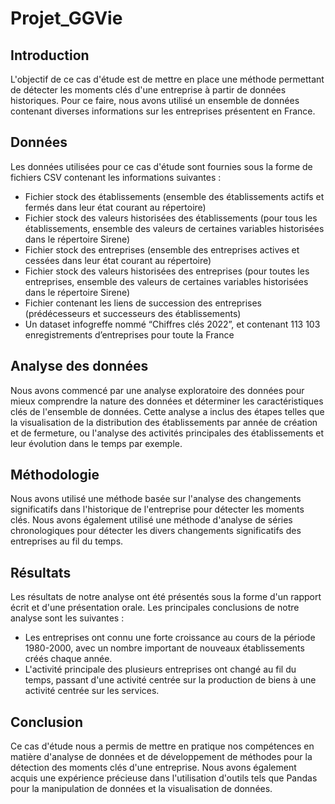 # Projet_GGVie

## Introduction
L'objectif de ce cas d'étude est de mettre en place une méthode permettant de détecter les moments clés d'une entreprise à partir de données historiques. Pour ce faire, nous avons utilisé un ensemble de données contenant diverses informations sur les entreprises présentent en France.

## Données
Les données utilisées pour ce cas d'étude sont fournies sous la forme de fichiers CSV contenant les informations suivantes :
- Fichier stock des établissements (ensemble des établissements actifs et fermés dans leur état courant au répertoire)
- Fichier stock des valeurs historisées des établissements (pour tous les établissements, ensemble des valeurs de certaines variables historisées dans le répertoire Sirene)
- Fichier stock des entreprises (ensemble des entreprises actives et cessées dans leur état courant au répertoire)
- Fichier stock des valeurs historisées des entreprises (pour toutes les entreprises, ensemble des valeurs de certaines variables historisées dans le répertoire Sirene)
- Fichier contenant les liens de succession des entreprises  (prédécesseurs et successeurs des établissements)
- Un dataset infogreffe nommé “Chiffres clés 2022”, et contenant 113 103 enregistrements d’entreprises pour toute la France

## Analyse des données
Nous avons commencé par une analyse exploratoire des données pour mieux comprendre la nature des données et déterminer les caractéristiques clés de l'ensemble de données. Cette analyse a inclus des étapes telles que la visualisation de la distribution des établissements par année de création et de fermeture, ou l'analyse des activités principales des établissements et leur évolution dans le temps par exemple.

## Méthodologie
Nous avons utilisé une méthode basée sur l'analyse des changements significatifs dans l'historique de l'entreprise pour détecter les moments clés.
Nous avons également utilisé une méthode d'analyse de séries chronologiques pour détecter les divers changements significatifs  des entreprises au fil du temps.

## Résultats
Les résultats de notre analyse ont été présentés sous la forme d'un rapport écrit et d'une présentation orale. Les principales conclusions de notre analyse sont les suivantes :

- Les entreprises ont connu une forte croissance au cours de la période 1980-2000, avec un nombre important de nouveaux établissements créés chaque année.
- L'activité principale des plusieurs entreprises ont changé au fil du temps, passant d'une activité centrée sur la production de biens à une activité centrée sur les services.

## Conclusion
Ce cas d'étude nous a permis de mettre en pratique nos compétences en matière d'analyse de données et de développement de méthodes pour la détection des moments clés d'une entreprise. Nous avons également acquis une expérience précieuse dans l'utilisation d'outils tels que Pandas pour la manipulation de données et la visualisation de données.

